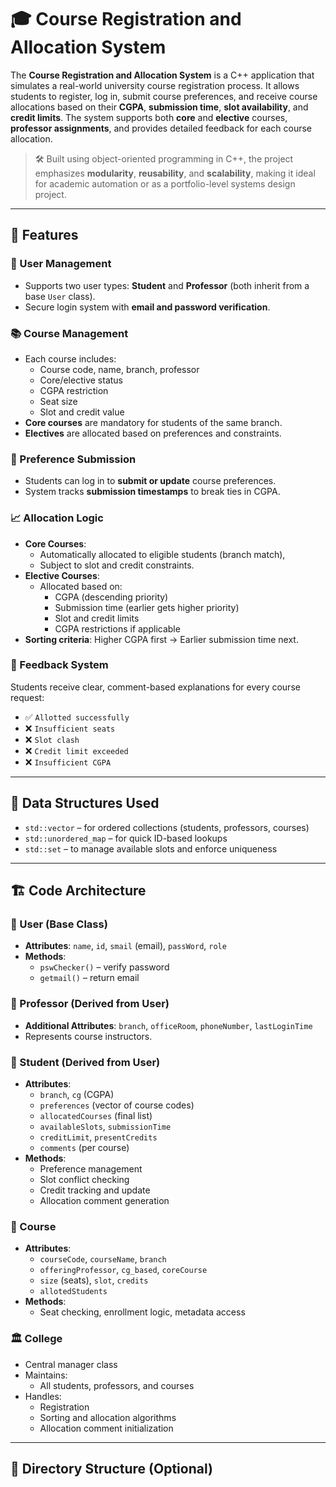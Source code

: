 # 🎓 Course Registration and Allocation System

The **Course Registration and Allocation System** is a C++ application that simulates a real-world university course registration process. It allows students to register, log in, submit course preferences, and receive course allocations based on their **CGPA**, **submission time**, **slot availability**, and **credit limits**. The system supports both **core** and **elective** courses, **professor assignments**, and provides detailed feedback for each course allocation.

> 🛠 Built using object-oriented programming in C++, the project emphasizes **modularity**, **reusability**, and **scalability**, making it ideal for academic automation or as a portfolio-level systems design project.

---

## 🚀 Features

### 👥 User Management
- Supports two user types: **Student** and **Professor** (both inherit from a base `User` class).
- Secure login system with **email and password verification**.

### 📚 Course Management
- Each course includes:
  - Course code, name, branch, professor
  - Core/elective status
  - CGPA restriction
  - Seat size
  - Slot and credit value
- **Core courses** are mandatory for students of the same branch.
- **Electives** are allocated based on preferences and constraints.

### 📝 Preference Submission
- Students can log in to **submit or update** course preferences.
- System tracks **submission timestamps** to break ties in CGPA.

### 📈 Allocation Logic
- **Core Courses**:
  - Automatically allocated to eligible students (branch match),
  - Subject to slot and credit constraints.
- **Elective Courses**:
  - Allocated based on:
    - CGPA (descending priority)
    - Submission time (earlier gets higher priority)
    - Slot and credit limits
    - CGPA restrictions if applicable
- **Sorting criteria**: Higher CGPA first → Earlier submission time next.

### 💬 Feedback System
Students receive clear, comment-based explanations for every course request:
- ✅ `Allotted successfully`
- ❌ `Insufficient seats`
- ❌ `Slot clash`
- ❌ `Credit limit exceeded`
- ❌ `Insufficient CGPA`

---

## 🧰 Data Structures Used
- `std::vector` – for ordered collections (students, professors, courses)
- `std::unordered_map` – for quick ID-based lookups
- `std::set` – to manage available slots and enforce uniqueness

---

## 🏗️ Code Architecture

### 🔹 User (Base Class)
- **Attributes**: `name`, `id`, `smail` (email), `passWord`, `role`
- **Methods**:
  - `pswChecker()` – verify password
  - `getmail()` – return email

### 🔸 Professor (Derived from User)
- **Additional Attributes**: `branch`, `officeRoom`, `phoneNumber`, `lastLoginTime`
- Represents course instructors.

### 🔸 Student (Derived from User)
- **Attributes**:
  - `branch`, `cg` (CGPA)
  - `preferences` (vector of course codes)
  - `allocatedCourses` (final list)
  - `availableSlots`, `submissionTime`
  - `creditLimit`, `presentCredits`
  - `comments` (per course)
- **Methods**:
  - Preference management
  - Slot conflict checking
  - Credit tracking and update
  - Allocation comment generation

### 📘 Course
- **Attributes**:
  - `courseCode`, `courseName`, `branch`
  - `offeringProfessor`, `cg_based`, `coreCourse`
  - `size` (seats), `slot`, `credits`
  - `allotedStudents`
- **Methods**:
  - Seat checking, enrollment logic, metadata access

### 🏛️ College
- Central manager class
- Maintains:
  - All students, professors, and courses
- Handles:
  - Registration
  - Sorting and allocation algorithms
  - Allocation comment initialization

---

## 📂 Directory Structure (Optional)

